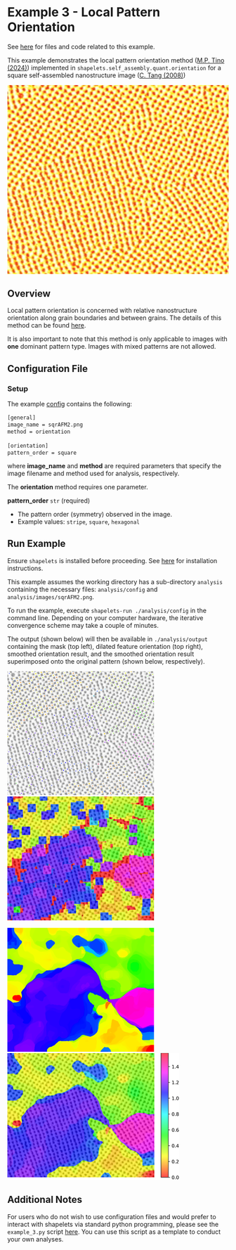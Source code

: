 # Example 3 - Local Pattern Orientation

See [here](https://github.com/uw-comphys/shapelets/tree/main/examples/example_3) for files and code related to this example. 

This example demonstrates the local pattern orientation method ([M.P. Tino (2024)](http://dx.doi.org/10.1088/1361-6528/ad1df4)) implemented in ``shapelets.self_assembly.quant.orientation`` for a square self-assembled nanostructure image ([C. Tang (2008)](https://doi.org/10.1126/science.1162950))

![](images/sqrAFM2.png)

## Overview

Local pattern orientation is concerned with relative nanostructure orientation along grain boundaries and between grains. 
The details of this method can be found [here](http://dx.doi.org/10.1088/1361-6528/ad1df4). 

It is also important to note that this method is only applicable to images with **one** dominant pattern type. 
Images with mixed patterns are not allowed.

## Configuration File

### Setup

The example [config](https://github.com/uw-comphys/shapelets/tree/main/examples/example_3) contains the following:

	[general]
	image_name = sqrAFM2.png
	method = orientation

	[orientation]
	pattern_order = square

where **image_name** and **method** are required parameters that specify the image filename and method used for analysis, respectively.

The **orientation** method requires one parameter.

**pattern_order** `str` (required)

* The pattern order (symmetry) observed in the image.
* Example values: `stripe`, `square`, `hexagonal`

## Run Example

Ensure `shapelets` is installed before proceeding.
See [here](https://uw-comphys.github.io/shapelets/shapelets/docs/installation_guide.html) for installation instructions.

This example assumes the working directory has a sub-directory ``analysis`` containing the necessary files: ``analysis/config`` and ``analysis/images/sqrAFM2.png``. 

To run the example, execute ``shapelets-run ./analysis/config`` in the command line.
Depending on your computer hardware, the iterative convergence scheme may take a couple of minutes.

The output (shown below) will then be available in ``./analysis/output`` containing the mask (top left), dilated feature orientation (top right), smoothed orientation result, and the smoothed orientation result superimposed onto the original pattern (shown below, respectively).

![](../images/sqrAFM2_orientation_maskedresp.png)
![](../images/sqrAFM2_orientation_dilate.png)

![](../images/sqrAFM2_orientation_blend.png)
![](../images/sqrAFM2_orientation_overlay.png)

## Additional Notes

For users who do not wish to use configuration files and would prefer to interact with shapelets via standard python programming, please see the ``example_3.py`` script [here](https://github.com/uw-comphys/shapelets/tree/main/examples/example_3).
You can use this script as a template to conduct your own analyses.